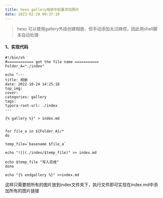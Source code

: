 ```yaml
---
title: hexo gallery相册中批量添加照片
date: 2023-02-20 00:37:10 
---
```


> hexo 可以使用gallery外挂创建相册，但手动添加太过麻烦，因此用shell脚本自动处理

#### 1、实现代码

```shell
#!/bin/sh 
#============ get the file name =========== 
Folder_A="./index" 

echo "---
title: 相册 
date: 2022-10-24 14:25:18
top_img:
cover:
categories: gallery
tags:
typora-root-url: ./index
---

{% gallery %}" > index.md


for file_a in ${Folder_A}/*
do 

temp_file=`basename $file_a` 

echo "![](./index/$temp_file)" >> index.md

echo $temp_file "写入完成"
done

echo "{% endgallery %}" >>index.md

```

这样只需要把所有的图片放到index文件夹下，执行文件即可实现在index.md中添加所有的图片链接
